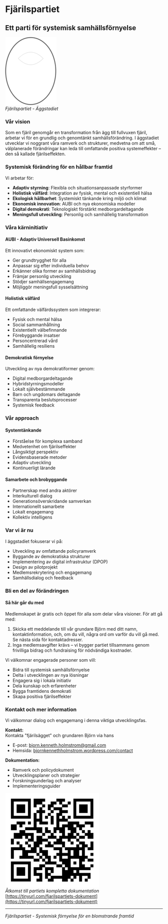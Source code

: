# Fjärilspartiet  
## Ett parti för systemisk samhällsförnyelse  

![Fjärilspartiet - Äggstadiet](./fjärilsägg.png)  
*Fjärilspartiet - Äggstadiet*

### Vår vision  
Som en fjäril genomgår en transformation från ägg till fullvuxen fjäril, arbetar vi för en grundlig och genomtänkt samhällsförändring. I äggstadiet utvecklar vi noggrant våra ramverk och strukturer, medvetna om att små, välplanerade förändringar kan leda till omfattande positiva systemeffekter – den så kallade fjärilseffekten.

### Systemisk förändring för en hållbar framtid  
Vi arbetar för:
- **Adaptiv styrning**: Flexibla och situationsanpassade styrformer
- **Holistisk välfärd**: Integration av fysisk, mental och existentiell hälsa
- **Ekologisk hållbarhet**: Systemiskt tänkande kring miljö och klimat
- **Ekonomisk innovation**: AUBI och nya ekonomiska modeller
- **Digital demokrati**: Teknologiskt förstärkt medborgardeltagande
- **Meningsfull utveckling**: Personlig och samhällelig transformation

### Våra kärninitiativ  

#### AUBI - Adaptiv Universell Basinkomst  
Ett innovativt ekonomiskt system som:
- Ger grundtrygghet för alla
- Anpassar sig efter individuella behov
- Erkänner olika former av samhällsbidrag
- Främjar personlig utveckling
- Stödjer samhällsengagemang
- Möjliggör meningsfull sysselsättning  

#### Holistisk välfärd  
Ett omfattande välfärdssystem som integrerar:
- Fysisk och mental hälsa
- Social sammanhållning
- Existentiellt välbefinnande
- Förebyggande insatser
- Personcentrerad vård
- Samhällelig resiliens  

#### Demokratisk förnyelse  
Utveckling av nya demokratiformer genom:
- Digital medborgardeltagande
- Hybridstyrningsmodeller
- Lokalt självbestämmande
- Barn och ungdomars deltagande
- Transparenta beslutsprocesser
- Systemisk feedback  

### Vår approach  

#### Systemtänkande  
- Förståelse för komplexa samband
- Medvetenhet om fjärilseffekter
- Långsiktigt perspektiv
- Evidensbaserade metoder
- Adaptiv utveckling
- Kontinuerligt lärande  

#### Samarbete och brobyggande  
- Partnerskap med andra aktörer
- Interkulturell dialog
- Generationsöverskridande samverkan
- Internationellt samarbete
- Lokalt engagemang
- Kollektiv intelligens  

### Var vi är nu  
I äggstadiet fokuserar vi på:
- Utveckling av omfattande policyramverk
- Byggande av demokratiska strukturer
- Implementering av digital infrastruktur (DPOP)
- Design av pilotprojekt
- Medlemsrekrytering och engagemang
- Samhällsdialog och feedback  

### Bli en del av förändringen  

#### Så här går du med
Medlemskapet är gratis och öppet för alla som delar våra visioner. För att gå med:
1. Skicka ett meddelande till vår grundare Björn med ditt namn, kontaktinformation, och, om du vill, några ord om varför du vill gå med. Se nästa sida för kontaktadresser.
2. Inga medlemsavgifter krävs – vi bygger partiet tillsammans genom frivilliga bidrag och fundraising för nödvändiga kostnader.

Vi välkomnar engagerade personer som vill:
- Bidra till systemisk samhällsförnyelse
- Delta i utvecklingen av nya lösningar
- Engagera sig i lokala initiativ
- Dela kunskap och erfarenheter
- Bygga framtidens demokrati
- Skapa positiva fjärilseffekter  

### Kontakt och mer information  
Vi välkomnar dialog och engagemang i denna viktiga utvecklingsfas.

**Kontakt:**  
Kontakta "fjärilsägget" och grundaren Björn via hans  
- E-post: bjorn.kenneth.holmstrom@gmail.com  
- Hemsida: [bjornkennethholmstrom.wordpress.com/contact](https://bjornkennethholmstrom.wordpress.com/contact/)  

**Dokumentation:**  
- Ramverk och policydokument
- Utvecklingsplaner och strategier
- Forskningsunderlag och analyser
- Implementeringsguider  

![Länk till partiets dokument](./qr-code.png)  
*Åtkomst till partiets kompletta dokumentation*  
[https://tinyurl.com/fjarilspartiets-dokument](https://tinyurl.com/fjarilspartiets-dokument)  

---  
*Fjärilspartiet - Systemisk förnyelse för en blomstrande framtid*
